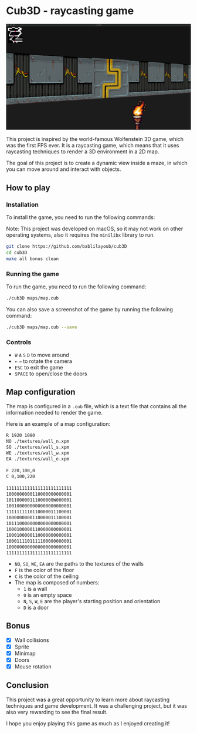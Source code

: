 # Cub3D - raycasting game

![Cub3D](./assets/game.png)

This project is inspired by the world-famous Wolfenstein 3D game, which was the first FPS ever. It is a raycasting game, which means that it uses raycasting techniques to render a 3D environment in a 2D map.

The goal of this project is to create a dynamic view inside a maze, in which you can move around and interact with objects.

## How to play

### Installation
 
To install the game, you need to run the following commands:

Note: This project was developed on macOS, so it may not work on other operating systems, also it requires the `minilibx` library to run.

```bash
git clone https://github.com/bablilayoub/cub3D
cd cub3D
make all bonus clean
```

### Running the game

To run the game, you need to run the following command:

```bash
./cub3D maps/map.cub
```

You can also save a screenshot of the game by running the following command:

```bash
./cub3D maps/map.cub --save
```

### Controls

- `W` `A` `S` `D` to move around
- `←` `→` to rotate the camera
- `ESC` to exit the game
- `SPACE` to open/close the doors

## Map configuration

The map is configured in a `.cub` file, which is a text file that contains all the information needed to render the game.

Here is an example of a map configuration:

```map
R 1920 1080
NO ./textures/wall_n.xpm
SO ./textures/wall_s.xpm
WE ./textures/wall_w.xpm
EA ./textures/wall_e.xpm

F 220,100,0
C 0,100,220

1111111111111111111111111
1000000000110000000000001
101100000111000000W000001
1001000000000000000000001
1111111110110000011100001
1000000000110000011100001
1011100000000000000000001
1000100000110000000000001
1000100000110000000000001
1000111101111100000000001
1000000000000000000000001
1111111111111111111111111
```

- `NO`, `SO`, `WE`, `EA` are the paths to the textures of the walls
- `F` is the color of the floor
- `C` is the color of the ceiling
- The map is composed of numbers:
  - `1` is a wall
  - `0` is an empty space
  - `N`, `S`, `W`, `E` are the player's starting position and orientation
  - `D` is a door

## Bonus

- [x] Wall collisions
- [x] Sprite
- [x] Minimap
- [x] Doors
- [x] Mouse rotation
  
## Conclusion

This project was a great opportunity to learn more about raycasting techniques and game development. It was a challenging project, but it was also very rewarding to see the final result.

I hope you enjoy playing this game as much as I enjoyed creating it!
